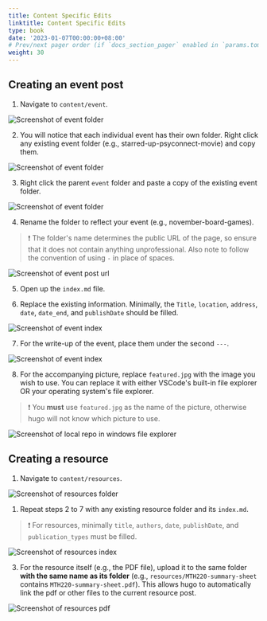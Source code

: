 ```yaml
---
title: Content Specific Edits
linktitle: Content Specific Edits
type: book
date: '2023-01-07T00:00:00+08:00'
# Prev/next pager order (if `docs_section_pager` enabled in `params.toml`)
weight: 30
---
```


## Creating an event post

1. Navigate to `content/event`.

![Screenshot of event folder](../assets/images/event-folder.png)

2. You will notice that each individual event has their own folder. Right click any existing event folder (e.g., starred-up-psyconnect-movie) and copy them.

![Screenshot of event folder](../assets/images/event-folder-2.png)

3. Right click the parent `event` folder and paste a copy of the existing event folder.

![Screenshot of event folder](../assets/images/event-folder-3.png)

4. Rename the folder to reflect your event (e.g., november-board-games).

> ❗ The folder's name determines the public URL of the page, so ensure that it does not contain anything unprofessional.
> Also note to follow the convention of using `-` in place of spaces.

![Screenshot of event post url](../assets/images/event-url.png)

5. Open up the `index.md` file.

6. Replace the existing information. Minimally, the `Title`, `location`, `address`, `date`, `date_end`, and `publishDate` should be filled.

![Screenshot of event index](../assets/images/event-index.png)

7. For the write-up of the event, place them under the second `---`.

![Screenshot of event index](../assets/images/event-body-demarcation.png)

8. For the accompanying picture, replace `featured.jpg` with the image you wish to use. You can replace it with either VSCode's built-in file explorer OR your operating system's file explorer.

> ❗ You **must** use `featured.jpg` as the name of the picture, otherwise hugo will not know which picture to use.

![Screenshot of local repo in windows file explorer](../assets/images/file-explorer.png)

## Creating a resource

1. Navigate to `content/resources`.

![Screenshot of resources folder](../assets/images/resources-folder-1.png)

1. Repeat steps 2 to 7 with any existing resource folder and its `index.md`.

> ❗ For resources, minimally `title`, `authors`, `date`, `publishDate`, and `publication_types` must be filled.

![Screenshot of resources index](../assets/images/resources-index.png)

3. For the resource itself (e.g., the PDF file), upload it to the same folder **with the same name as its folder** (e.g., `resources/MTH220-summary-sheet` contains `MTH220-summary-sheet.pdf`). This allows hugo to automatically link the pdf or other files to the current resource post.

![Screenshot of resources pdf](../assets/images/resources-folder-2.png)